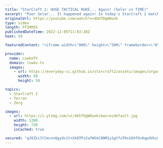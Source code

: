 ```yaml
---
title: "StarCraft 2: HUGE TACTICAL NUKE... Again! (Solar vs TIME)"
excerpt: "Poor Solar... It happened again! In today's StarCraft 2 match I cast a game between Solar (Zerg) and TIME (Terran) from the ESL Open Cup Korea Grand Finals. In this match Solar once more takes a Nuke to the majority of his army.  Support my work on Patreon: https://www.patreon.com/lowkotv Become a YouTube"
originalUrl: https://youtube.com/watch?v=4bhTDgW8ook
type: video
length: PT30M3S
publishedDateTime: 2022-12-05T11:03:28Z
heat: 50

featuredContent: "<iframe width=\"800\" height=\"500\" frameborder=\"0\" src=\"https://www.youtube.com/embed/4bhTDgW8ook\" allow=\"accelerometer; autoplay; encrypted-media; gyroscope; picture-in-picture\" allowfullscreen></iframe>"

provider:
  name: LowkoTV
  domain: lowko.tv
  images:
    - url: https://everyday-cc.github.io/starcraft2/assets/images/organizations/lowko.tv-50x50.jpg
      width: 50
      height: 50

topics:
  - StarCraft 2
  - Terran
  - Zerg

images:
  - url: https://i.ytimg.com/vi/4bhTDgW8ook/maxresdefault.jpg
    width: 1280
    height: 720
    isCached: true

secured: "qJ6Zki3lCmcnnQgy9z1t+XXQTPzCwfWSkC8NM1y1gYfuTKn1OXfOvOqpdVkzm4WpiFO4JzlBS/KZDSfDSYpf8zqjwRFAGuyJaC+7aQZk80vYu/9EZweCwuGFw/SltBn6wf9W+yXsofXDpK+MJeTw+FT9A0GlwnWPKfql+h9LBCiv4Nx1dOg8SX20jOGuX5HXQZh/AicW4D0lYyHbOHD/upAkrpG5t9Onl/vGNAMy3at7vXqumpFRQFW0UGWkUmVWWXHzGzM35W5bw0ViBy3cOEBiiFbl5/A6im+NNi7d3Csucfv42QTF6agQuYLCMHvIhM7s2FAZi8Z3b+OIKdga8bURsJWHy55MB4GfoexCX+m7sLc1HA/pimrJjPJPUIhRC42Z5Q3kmFdYtdwvOd7T7KMeIbOinEzlCM2rFWHCPSw=;SiwqIb4UkSWgtwL0s6nTkw=="
---
```



